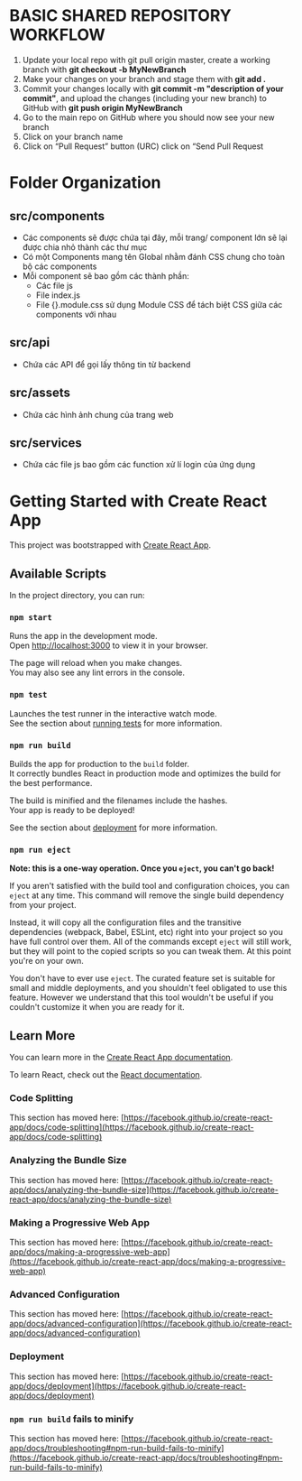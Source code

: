 # BASIC SHARED REPOSITORY WORKFLOW
1. Update your local repo with git pull origin master,
create a working branch with **git checkout -b MyNewBranch**
2. Make your changes on your branch and stage them with **git add .**
3. Commit your changes locally with **git commit -m "description of your commit"**, and
upload the changes (including your new branch) to GitHub with **git push origin MyNewBranch**
4. Go to the main repo on GitHub where you should now see your new branch
5. Click on your branch name
6. Click on “Pull Request” button (URC) click on “Send Pull Request

# Folder Organization
## src/components
- Các components sẽ được chứa tại đây, mỗi trang/ component lớn sẽ lại được chia nhỏ thành các thư mục
- Có một Components mang tên Global nhằm đánh CSS chung cho toàn bộ các components
- Mỗi component sẽ bao gồm các thành phần:
  - Các file js
  - File index.js
  - File {}.module.css sử dụng Module CSS để tách biệt CSS giữa các components với nhau
## src/api
- Chứa các API để gọi lấy thông tin từ backend

## src/assets
- Chứa các hình ảnh chung của trang web

## src/services
- Chứa các file js bao gồm các function xử lí login của ứng dụng



# Getting Started with Create React App

This project was bootstrapped with [Create React App](https://github.com/facebook/create-react-app).

## Available Scripts

In the project directory, you can run:

### `npm start`

Runs the app in the development mode.\
Open [http://localhost:3000](http://localhost:3000) to view it in your browser.

The page will reload when you make changes.\
You may also see any lint errors in the console.

### `npm test`

Launches the test runner in the interactive watch mode.\
See the section about [running tests](https://facebook.github.io/create-react-app/docs/running-tests) for more information.

### `npm run build`

Builds the app for production to the `build` folder.\
It correctly bundles React in production mode and optimizes the build for the best performance.

The build is minified and the filenames include the hashes.\
Your app is ready to be deployed!

See the section about [deployment](https://facebook.github.io/create-react-app/docs/deployment) for more information.

### `npm run eject`

**Note: this is a one-way operation. Once you `eject`, you can't go back!**

If you aren't satisfied with the build tool and configuration choices, you can `eject` at any time. This command will remove the single build dependency from your project.

Instead, it will copy all the configuration files and the transitive dependencies (webpack, Babel, ESLint, etc) right into your project so you have full control over them. All of the commands except `eject` will still work, but they will point to the copied scripts so you can tweak them. At this point you're on your own.

You don't have to ever use `eject`. The curated feature set is suitable for small and middle deployments, and you shouldn't feel obligated to use this feature. However we understand that this tool wouldn't be useful if you couldn't customize it when you are ready for it.

## Learn More

You can learn more in the [Create React App documentation](https://facebook.github.io/create-react-app/docs/getting-started).

To learn React, check out the [React documentation](https://reactjs.org/).

### Code Splitting

This section has moved here: [https://facebook.github.io/create-react-app/docs/code-splitting](https://facebook.github.io/create-react-app/docs/code-splitting)

### Analyzing the Bundle Size

This section has moved here: [https://facebook.github.io/create-react-app/docs/analyzing-the-bundle-size](https://facebook.github.io/create-react-app/docs/analyzing-the-bundle-size)

### Making a Progressive Web App

This section has moved here: [https://facebook.github.io/create-react-app/docs/making-a-progressive-web-app](https://facebook.github.io/create-react-app/docs/making-a-progressive-web-app)

### Advanced Configuration

This section has moved here: [https://facebook.github.io/create-react-app/docs/advanced-configuration](https://facebook.github.io/create-react-app/docs/advanced-configuration)

### Deployment

This section has moved here: [https://facebook.github.io/create-react-app/docs/deployment](https://facebook.github.io/create-react-app/docs/deployment)

### `npm run build` fails to minify

This section has moved here: [https://facebook.github.io/create-react-app/docs/troubleshooting#npm-run-build-fails-to-minify](https://facebook.github.io/create-react-app/docs/troubleshooting#npm-run-build-fails-to-minify)
